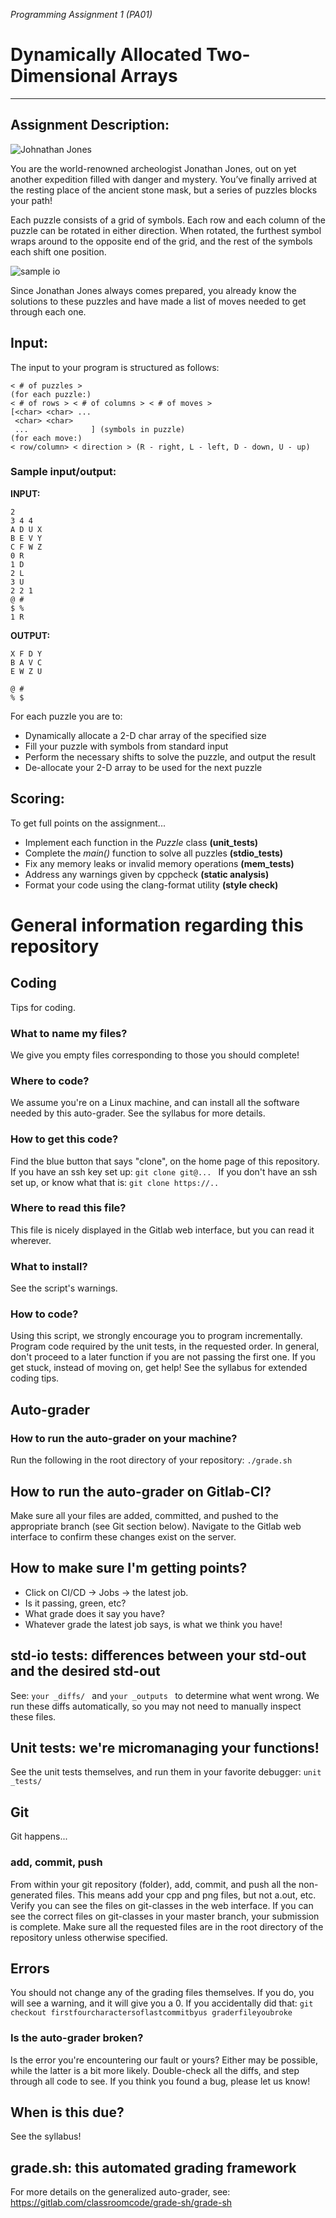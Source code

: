 
_Programming Assignment 1 (PA01)_

# Dynamically Allocated Two-Dimensional Arrays

--- 

## Assignment Description:
![Johnathan Jones](archeology.jpg)

You are the world-renowned archeologist Jonathan Jones, out on yet another expedition filled with danger and mystery. You’ve finally arrived at the resting place of the ancient stone mask, but a series of puzzles blocks your path!

Each puzzle consists of a grid of symbols. Each row and each column of the puzzle can be rotated in either direction. When rotated, the furthest symbol wraps around to the opposite end of the grid, and the rest of the symbols each shift one position.

![sample io](puzzleio.png)

Since Jonathan Jones always comes prepared, you already know the solutions to these puzzles and have made a list of moves needed to get through each one.

## Input:

The input to your program is structured as follows:
```
< # of puzzles >
(for each puzzle:)
< # of rows > < # of columns > < # of moves >
[<char> <char> ... 
 <char> <char>
 ...              ] (symbols in puzzle)
(for each move:)
< row/column> < direction > (R - right, L - left, D - down, U - up)
```

### Sample input/output:

**INPUT:**
```
2
3 4 4
A D U X
B E V Y
C F W Z
0 R
1 D
2 L
3 U
2 2 1
@ #
$ %
1 R
```
**OUTPUT:**
```
X F D Y
B A V C
E W Z U

@ #
% $
```

For each puzzle you are to:
* Dynamically allocate a 2-D char array of the specified size
* Fill your puzzle with symbols from standard input
* Perform the necessary shifts to solve the puzzle, and output the result
* De-allocate your 2-D array to be used for the next puzzle

## Scoring:

To get full points on the assignment...
* Implement each function in the _Puzzle_ class **(unit_tests)**
* Complete the _main()_ function to solve all puzzles **(stdio_tests)**
* Fix any memory leaks or invalid memory operations **(mem_tests)**
* Address any warnings given by cppcheck **(static analysis)**
* Format your code using the clang-format utility **(style check)**

# General information regarding this repository

## Coding
Tips for coding.

### What to name my files?
We give you empty files corresponding to those you should complete!

### Where to code?
We assume you're on a Linux machine, and can install all the software needed by this auto-grader.
See the syllabus for more details.

### How to get this code?
Find the blue button that says "clone", on the home page of this repository.
If you have an ssh key set up:
 `git clone git@... `
If you don't have an ssh set up, or know what that is:
 `git clone https://.. `

### Where to read this file?
This file is nicely displayed in the Gitlab web interface, but you can read it wherever.

### What to install?
See the script's warnings.

### How to code?
Using this script, we strongly encourage you to program incrementally. 
Program code required by the unit tests, in the requested order. 
In general, don't proceed to a later function if you are not passing the first one.
If you get stuck, instead of moving on, get help!
See the syllabus for extended coding tips.

## Auto-grader

### How to run the auto-grader on your machine?
Run the following in the root directory of your repository:
 `./grade.sh `

## How to run the auto-grader on Gitlab-CI?
Make sure all your files are added, committed, and pushed to the appropriate branch (see Git section below).
Navigate to the Gitlab web interface to confirm these changes exist on the server.

## How to make sure I'm getting points?
 * Click on CI/CD -> Jobs -> the latest job.
 * Is it passing, green, etc? 
 * What grade does it say you have?
 * Whatever grade the latest job says, is what we think you have!

## std-io tests: differences between your std-out and the desired std-out
See:  `your _diffs/ ` and  `your _outputs ` to determine what went wrong. 
We run these diffs automatically, so you may not need to manually inspect these files.

## Unit tests: we're micromanaging your functions!
See the unit tests themselves, and run them in your favorite debugger:
 `unit _tests/ `

## Git
Git happens...

### add, commit, push
From within your git repository (folder), add, commit, and push all the non-generated files. 
This means add your cpp and png files, but not a.out, etc.
Verify you can see the files on git-classes in the web interface.
If you can see the correct files on git-classes in your master branch, your submission is complete.
Make sure all the requested files are in the root directory of the repository unless otherwise specified.

## Errors
You should not change any of the grading files themselves. 
If you do, you will see a warning, and it will give you a 0.
If you accidentally did that:
`git checkout firstfourcharactersoflastcommitbyus graderfileyoubroke`

### Is the auto-grader broken?
Is the error you're encountering our fault or yours?
Either may be possible, while the latter is a bit more likely.
Double-check all the diffs, and step through all code to see.
If you think you found a bug, please let us know!

## When is this due?
See the syllabus!

## grade.sh: this automated grading framework
For more details on the generalized auto-grader, see:
https://gitlab.com/classroomcode/grade-sh/grade-sh
